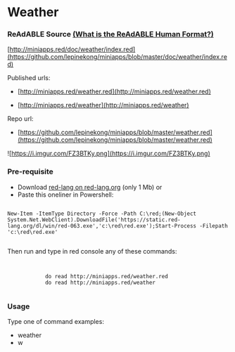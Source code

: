 
# Weather


### ReAdABLE Source [(What is the ReAdABLE Human Format?)](http://readablehumanformat.com)

[http://miniapps.red/doc/weather/index.red](https://github.com/lepinekong/miniapps/blob/master/doc/weather/index.red)

Published urls:
- [http://miniapps.red/weather.red](http://miniapps.red/weather.red)
                        
- [http://miniapps.red/weather](http://miniapps.red/weather)
                        
Repo url:
- [https://github.com/lepinekong/miniapps/blob/master/weather.red](https://github.com/lepinekong/miniapps/blob/master/weather.red)
                        
![https://i.imgur.com/FZ3BTKy.png](https://i.imgur.com/FZ3BTKy.png)
                    

### Pre-requisite


- Download [red-lang on red-lang.org](https://www.red-lang.org/p/download.html) (only 1 Mb)
or
- Paste this oneliner in Powershell:



```

New-Item -ItemType Directory -Force -Path C:\red;(New-Object System.Net.WebClient).DownloadFile('https://static.red-lang.org/dl/win/red-063.exe','c:\red\red.exe');Start-Process -Filepath 'c:\red\red.exe'            
        
```


Then run and type in red console any of these commands: 


```


            do read http://miniapps.red/weather.red
            do read http://miniapps.red/weather           
        
```



### Usage

Type one of command examples:

- weather   
- w

